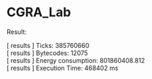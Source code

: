 # CGRA_Lab

Result:

[ results ] Ticks:               385760660 <br />
[ results ] Bytecodes:           12075 <br />
[ results ] Energy consumption:  801860408.812 <br />
[ results ] Execution Time:      468402 ms <br />
